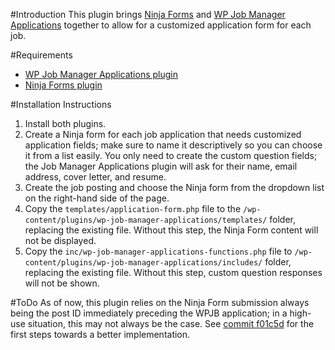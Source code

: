 #Introduction
This plugin brings [Ninja Forms](https://wordpress.org/plugins/ninja-forms/) and [WP Job Manager Applications](https://wpjobmanager.com/add-ons/applications/) together to allow for a customized application form for each job.

#Requirements
- [WP Job Manager Applications plugin](https://wpjobmanager.com/add-ons/applications/)
- [Ninja Forms plugin](https://wordpress.org/plugins/ninja-forms/)

#Installation Instructions
1. Install both plugins.
1. Create a Ninja form for each job application that needs customized application fields; make sure to name it descriptively so you can choose it from a list easily. You only need to create the custom question fields; the Job Manager Applications plugin will ask for their name, email address, cover letter, and resume.
1. Create the job posting and choose the Ninja form from the dropdown list on the right-hand side of the page.
1. Copy the `templates/application-form.php` file to the `/wp-content/plugins/wp-job-manager-applications/templates/` folder, replacing the existing file. Without this step, the Ninja Form content will not be displayed.
1. Copy the `inc/wp-job-manager-applications-functions.php` file to `/wp-content/plugins/wp-job-manager-applications/includes/` folder, replacing the existing file. Without this step, custom question responses will not be shown.

#ToDo
As of now, this plugin relies on the Ninja Form submission always being the post ID immediately preceding the WPJB application; in a high-use situation, this may not always be the case. See [commit f01c5d](https://github.com/macbookandrew/wp-job-manager-customized-applications/commit/f01c5d903c9a8bfc0b687777283dcddb835bdccc) for the first steps towards a better implementation.
